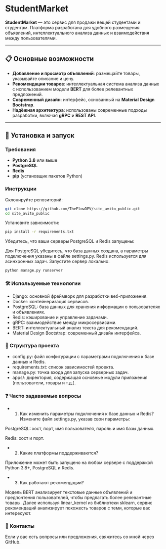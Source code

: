 # StudentMarket  

**StudentMarket** — это сервис для продажи вещей студентами и студентам. Платформа разработана для удобного размещения объявлений, интеллектуального анализа данных и взаимодействия между пользователями.  

---

## 📋 Основные возможности  
- **Добавление и просмотр объявлений**: размещайте товары, указывайте описание и цену.  
- **Рекомендации товаров**: интеллектуальная система анализа данных с использованием модели **BERT** для более релевантных предложений.  
- **Современный дизайн**: интерфейс, основанный на **Material Design Bootstrap**.  
- **Надёжная архитектура**: использованы современные подходы разработки, включая **gRPC** и **REST API**.  

---

## 🚀 Установка и запуск  
### Требования  
- **Python 3.8** или выше  
- **PostgreSQL**  
- **Redis**  
- **pip** (установщик пакетов Python)  

### Инструкции  
Склонируйте репозиторий:  
```bash
git clone https://github.com/TheFlowDEV/site_avito_public.git
cd site_avito_public
```
Установите зависимости:

```bash
pip install -r requirements.txt
```
Убедитесь, что ваши серверы PostgreSQL и Redis запущены:

Для PostgreSQL убедитесь, что база данных создана, а параметры подключения указаны в файле settings.py.
Redis используется для асинхронных задач.
Запустите сервер локально:

```bash
python manage.py runserver
```
### 🛠️ Используемые технологии
- Django: основной фреймворк для разработки веб-приложения.
- Docker: контейнеризация сервисов.
- PostgreSQL: база данных для хранения информации о пользователях и объявлениях.
- Redis: кэширование и управление задачами.
- gRPC: взаимодействие между микросервисами.
- BERT: интеллектуальный анализ текста для рекомендаций.
- Material Design Bootstrap: современный дизайн интерфейса.
### 📂 Структура проекта
- config.py: файл конфигурации с параметрами подключения к базе данных и Redis.
- requirements.txt: список зависимостей проекта.
- manage.py: точка входа для запуска серверных задач.
- apps/: директория, содержащая основные модули приложения (пользователи, товары и т.д.).
### ❓ Часто задаваемые вопросы
- 1. Как изменить параметры подключения к базе данных и Redis?
Измените файл settings.py, указав свои параметры:

PostgreSQL: хост, порт, имя пользователя, пароль и имя базы данных.

Redis: хост и порт.
- 2. Какие платформы поддерживаются?

Приложение может быть запущено на любом сервере с поддержкой Python 3.8+, PostgreSQL и Redis.

- 3. Как работают рекомендации?

Модель BERT анализирует текстовые данные объявлений и предпочтения пользователей, чтобы предлагать более релевантные товары. Далее используя linear_kernel из библиотеки sklearn, сервис рекомендаций анализирует похожесть товаров с теми, которые вас интересуют.


### 📧 Контакты
Если у вас есть вопросы или предложения, свяжитесь со мной через GitHub.
